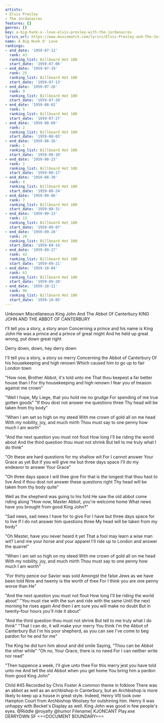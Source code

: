 ```yaml
---
artists:
- Elvis Presley
- The Jordanaires
features: []
genres: []
key: a-big-hunk-o--love-elvis-presley-with-the-jordanaires
lyrics_url: https://www.musixmatch.com/lyrics/Elvis-Presley-and-The-Jordanaires/A-Big-Hunk-o-Love
name: A Big Hunk O' Love
rankings:
- end_date: '1959-07-12'
  rank: 43
  ranking_list: Billboard Hot 100
  start_date: '1959-07-06'
- end_date: '1959-07-19'
  rank: 25
  ranking_list: Billboard Hot 100
  start_date: '1959-07-13'
- end_date: '1959-07-26'
  rank: 9
  ranking_list: Billboard Hot 100
  start_date: '1959-07-20'
- end_date: '1959-08-02'
  rank: 5
  ranking_list: Billboard Hot 100
  start_date: '1959-07-27'
- end_date: '1959-08-09'
  rank: 2
  ranking_list: Billboard Hot 100
  start_date: '1959-08-03'
- end_date: '1959-08-16'
  rank: 1
  ranking_list: Billboard Hot 100
  start_date: '1959-08-10'
- end_date: '1959-08-23'
  rank: 1
  ranking_list: Billboard Hot 100
  start_date: '1959-08-17'
- end_date: '1959-08-30'
  rank: 4
  ranking_list: Billboard Hot 100
  start_date: '1959-08-24'
- end_date: '1959-09-06'
  rank: 7
  ranking_list: Billboard Hot 100
  start_date: '1959-08-31'
- end_date: '1959-09-13'
  rank: 13
  ranking_list: Billboard Hot 100
  start_date: '1959-09-07'
- end_date: '1959-09-20'
  rank: 20
  ranking_list: Billboard Hot 100
  start_date: '1959-09-14'
- end_date: '1959-09-27'
  rank: 42
  ranking_list: Billboard Hot 100
  start_date: '1959-09-21'
- end_date: '1959-10-04'
  rank: 63
  ranking_list: Billboard Hot 100
  start_date: '1959-09-28'
- end_date: '1959-10-11'
  rank: 96
  ranking_list: Billboard Hot 100
  start_date: '1959-10-05'
---
```

Unknown
Miscellaneous
King John And The Abbot Of Canterbury
KING JOHN AND THE ABBOT OF CANTERBURY

I'll tell you a story, a story anon
Concerning a prince and his name is King John
He was a prince and a prince of great might
And he held up great wrong, put down great right

Derry down, down, hey derry down

I'll tell you a story, a story so merry
Concerning the Abbot of Canterbury
Of his housekeeping and high renown
Which caused him to go up to fair London town

"How now, Brother Abbot, it's told unto me
That thou keepest a far better house than I
For thy housekeeping and high renown
I fear you of treason against me crown"

"Well I hope, My Liege, that you hold me no grudge
For spending of me true gotten goods"
"If thou dost not answer me questions three
Thy head will be taken from thy body"

"When I am set so high on my steed
With me crown of gold all on me head
With my nobility, joy, and much mirth
Thou must say to one penny how much I am worth"

"And the next question you must not flout
How long I'll be riding the world about
And the third question thou must not shrink
But tell to me truly what I do think"

"Oh these are hard questions for my shallow wit
For I cannot answer Your Grace as yet
But if you will give me but three days space
I'll do my endeavor to answer Your Grace"

"Oh three days space I will thee give
For that is the longest that thou hast to live
And if thou dost not answer these questions right
Thy head will be taken from thy body quite"

Well as the shepherd was going to his fold
He saw the old abbot come riding along
"How now, Master Abbot, you're welcome home
What news have you brought from good King John?"

"Sad news, sad news I have for to give
For I have but three days space for to live
If I do not answer him questions three
My head will be taken from my body"

"Oh Master, have you never heard it yet
That a fool may learn a wise man wit?
Lend me your horse and your apparel
I'll ride up to London and answer the quarrel"

"When I am set so high on my steed
With me crown of gold all on me head
With my nobility, joy, and much mirth
Thou must say to one penny how much I am worth"

"For thirty pence our Savior was sold
Amongst the false Jews as we have been told
Nine and twenty is the worth of thee
For I think you are one penny worse than He"

"And the next question you must not flout
How long I'll be riding the world about"
"You must rise with the sun and ride with the same
Until the next morning he rises again
And then I am sure you will make no doubt
But in twenty-four hours you'll ride it about"

"And the third question thou must not shrink
But tell to me truly what I do think"
"That I can do, it will make your merry
You think I'm the Abbot of Canterbury
But I'm his poor shepherd, as you can see
I've come to beg pardon for he and for me"

The King he did turn him about and did smile
Saying, "Thou can be Abbot the other while"
"Oh no, Your Grace, there is no need
For I can neither write nor read"

"Then tuppence a week, I'll give unto thee
For this merry jest you have told unto me
And tell the old Abbot when you get home
You bring him a pardon from good King John"

Child #45
Recorded by Chris Foster
A common theme in folklore
There was an abbot as well as an archbishop in Canterbury, but an
Archbishop is more likely to keep up a house in great style.
Indeed, Henry VIII took over Hampton Court from Archbishop
Woolsey for outshining him. Henry II was unhappy with Becket's
Display as well. King John was good in few people's eyes.
@Riddle @royalty @humor
Filename[ KJONCANT
Play.exe DERRYDWN
SF
===DOCUMENT BOUNDARY===
